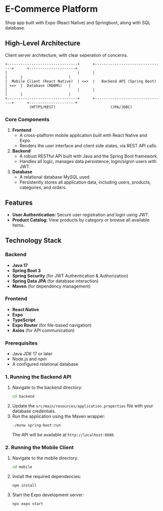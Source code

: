 # E-Commerce Platform

Shop app built with Expo (React Native) and Springboot, along with SQL database.

## High-Level Architecture

Client server architecture, with clear seperation of concerns.

```
+--------------------------------+      +--------------------------------+      +---------------------+
|                                |      |                                |      |                     |
|  Mobile Client (React Native)  | <=>  |   Backend API (Spring Boot)    | <=>  |  Database (RDBMS)   |
|                                |      |                                |      |                     |
+--------------------------------+      +--------------------------------+      +---------------------+
           (HTTPS/REST)                         (JPA/JDBC)
```

### Core Components

1.  **Frontend**
    *   A cross-platform mobile application built with React Native and Expo.
    *   Renders the user interface and client side states, via REST API calls.
2.  **Backend**
    *   A robust RESTful API built with Java and the Spring Boot framework.
    *   Handles all logic, manages data persistence, login/signin users with JWT.
3.  **Database**
    *   A relational database MySQL used.
    *   Persistently stores all application data, including users, products, categories, and orders.

## Features

-   **User Authentication:** Secure user registration and login using JWT.
-   **Product Catalog:** View products by category or browse all available items.

## Technology Stack

### Backend
-   **Java 17**
-   **Spring Boot 3**
-   **Spring Security** (for JWT Authentication & Authorization)
-   **Spring Data JPA** (for database interaction)
-   **Maven** (for dependency management)

### Frontend
-   **React Native**
-   **Expo**
-   **TypeScript**
-   **Expo Router** (for file-based navigation)
-   **Axios** (for API communication)



### Prerequisites
-   Java JDK 17 or later
-   Node.js and npm
-   A configured relational database

### 1. Running the Backend API

1.  Navigate to the backend directory:
    ```bash
    cd backend
    ```
2.  Update the `src/main/resources/application.properties` file with your database credentials.
3.  Run the application using the Maven wrapper:
    ```bash
    ./mvnw spring-boot:run
    ```
    The API will be available at `http://localhost:8080`.

### 2. Running the Mobile Client

1.  Navigate to the mobile directory:
    ```bash
    cd mobile
    ```
2.  Install the required dependencies:
    ```bash
    npm install
    ```
3.  Start the Expo development server:
    ```bash
    npx expo start
    ```

